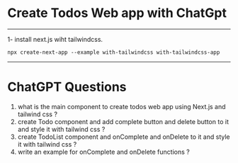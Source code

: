 # Create Todos Web app with ChatGpt

---

1- install next.js wiht tailwindcss.

```shell
npx create-next-app --example with-tailwindcss with-tailwindcss-app
```

---

# ChatGPT Questions

1. what is the main component to create todos web app using Next.js and tailwind css ?
2. create Todo component and add complete button and delete button to it and style it with tailwind css ?
3. create TodoList component and onComplete and onDelete to it and style it with tailwind css ?
4. write an example for onComplete and onDelete functions ?
